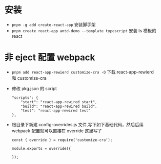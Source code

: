 # 安装

- `pnpm -g add create-react-app` 安装脚手架
- `pnpm create react-app antd-demo --template typescript` 安装 ts 模板的 react

# 非 eject 配置 webpack

- `pnpm add react-app-rewierd customize-cra -D` 下载 react-app-rewierd 和 customize-cra
- 修改 pkg.json 的 script
  ```
  "scripts": {
      "start": "react-app-rewired start",
      "build": "react-app-rewired build",
      "test": "react-app-rewired test"
  },
  ```
- 根目录下新建 config-overrides.js 文件,写下如下基础代码，然后后续 webpack 配置就可以直接在 override 这里写了

  ```
  const { override } = require('customize-cra');

  module.exports = override({

  });
  ```
